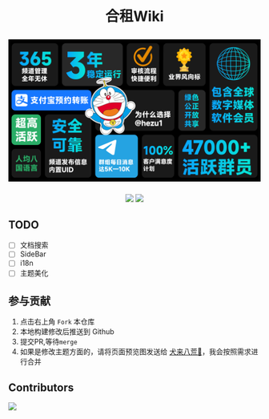 
<h1 align="center">
  <p align="center">合租Wiki</p>
  <a href="https://docusaurus.io"><img src="static/img/hezu1.PNG" alt="Docusaurus"></a>
</h1>

<p align="center">
    <a href="https://t.me/hezu1"><img src="https://img.shields.io/badge/dynamic/json?url=https%3A%2F%2Fapi.swo.moe%2Fstats%2Ftelegram%2Fhezu1&query=count&color=2CA5E0&label=Group&labelColor=282c34&logo=telegram&suffix=+members&cacheSeconds=3600"></img></a>
    <a href="https://t.me/hezu2"><img src="https://img.shields.io/badge/dynamic/json?url=https%3A%2F%2Fapi.swo.moe%2Fstats%2Ftelegram%2Fhezu2&query=count&color=2CA5E0&label=Channel&labelColor=282c34&logo=telegram&suffix=+members&cacheSeconds=3600"></img></a>
</p>

## TODO
- [ ] 文档搜索
- [ ] SideBar
- [ ] i18n
- [ ] 主题美化

## 参与贡献
1. 点击右上角 `Fork` 本仓库
2. 本地构建修改后推送到 Github
3. 提交PR,等待`merge`
4. 如果是修改主题方面的，请将页面预览图发送给 [犬来八荒🌸](https://t.me/ShadowsSide)，我会按照需求进行合并

## Contributors

 <a href="https://github.com/facebook/docusaurus/graphs/contributors"><img src="https://opencollective.com/hezuwiki/contributors.svg?width=890&button=false" /></a>
